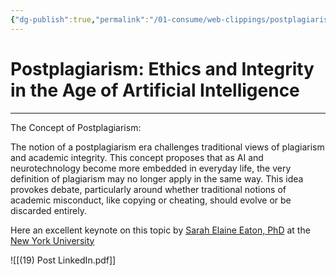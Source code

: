 ```yaml
---
{"dg-publish":true,"permalink":"/01-consume/web-clippings/postplagiarism-ethics-and-integrity-in-the-age-of-artificial-intelligence/","title":"Postplagiarism: Ethics and Integrity in the Age of Artificial Intelligence","tags":["postplagiarism"]}
---
```


# Postplagiarism: Ethics and Integrity in the Age of Artificial Intelligence

---
The Concept of Postplagiarism:  
  
The notion of a postplagiarism era challenges traditional views of plagiarism and academic integrity. This concept proposes that as AI and neurotechnology become more embedded in everyday life, the very definition of plagiarism may no longer apply in the same way. This idea provokes debate, particularly around whether traditional notions of academic misconduct, like copying or cheating, should evolve or be discarded entirely.  
  
Here an excellent keynote on this topic by [Sarah Elaine Eaton, PhD](https://www.linkedin.com/in/drsaraheaton/) at the [New York University](https://www.linkedin.com/company/new-york-university/)

![[(19) Post  LinkedIn.pdf]]
